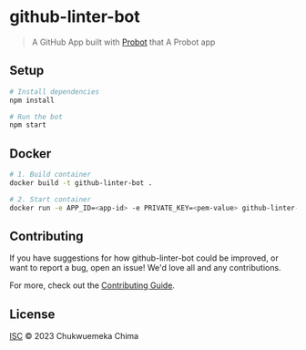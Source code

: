 # github-linter-bot

> A GitHub App built with [Probot](https://github.com/probot/probot) that A Probot app

## Setup

```sh
# Install dependencies
npm install

# Run the bot
npm start
```

## Docker

```sh
# 1. Build container
docker build -t github-linter-bot .

# 2. Start container
docker run -e APP_ID=<app-id> -e PRIVATE_KEY=<pem-value> github-linter-bot
```

## Contributing

If you have suggestions for how github-linter-bot could be improved, or want to report a bug, open an issue! We'd love all and any contributions.

For more, check out the [Contributing Guide](CONTRIBUTING.md).

## License

[ISC](LICENSE) © 2023 Chukwuemeka Chima
